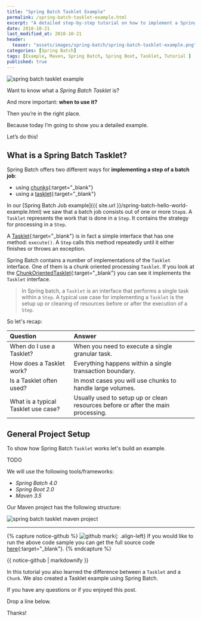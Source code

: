 ```yaml
---
title: "Spring Batch Tasklet Example"
permalink: /spring-batch-tasklet-example.html
excerpt: "A detailed step-by-step tutorial on how to implement a Spring Batch Tasklet using Spring Boot and Maven."
date: 2018-10-21
last_modified_at: 2018-10-21
header:
  teaser: "assets/images/spring-batch/spring-batch-tasklet-example.png"
categories: [Spring Batch]
tags: [Example, Maven, Spring Batch, Spring Boot, Tasklet, Tutorial ]
published: true
---
```


<img src="{{ site.url }}/assets/images/spring-batch/spring-batch-tasklet-example.png" alt="spring batch tasklet example" class="align-right title-image">

Want to know what a _Spring Batch Tasklet_ is?

And more important: **when to use it?**

Then you’re in the right place.

Because today I’m going to show you a detailed example.

Let’s do this!

## What is a Spring Batch Tasklet?

Spring Batch offers two different ways for **implementing a step of a batch job**:
* using [chunks](https://docs.spring.io/spring-batch/4.0.x/reference/html/step.html#chunkOrientedProcessing){:target="_blank"}
* using a [tasklet](https://docs.spring.io/spring-batch/4.0.x/reference/html/step.html#taskletStep){:target="_blank"}

In our [Spring Batch Job example]({{ site.url }}/spring-batch-hello-world-example.html) we saw that a batch job consists out of one or more `Step`s. A `Tasklet` represents the work that is done in a `Step`. It contains the strategy for processing in a `Step`.

A [Tasklet](https://docs.spring.io/spring-batch/trunk/apidocs/org/springframework/batch/core/step/tasklet/Tasklet.html){:target="_blank"} is in fact a simple interface that has one method: `execute()`. A `Step` calls this method repeatedly until it either finishes or throws an exception.

Spring Batch contains a number of implementations of the `Tasklet` interface. One of them is a chunk oriented processing `Tasklet`. If you look at the [ChunkOrientedTasklet](https://docs.spring.io/spring-batch/trunk/apidocs/org/springframework/batch/core/step/item/ChunkOrientedTasklet.html){:target="_blank"} you can see it implements the `Tasklet` interface.

> In Spring batch, a `Tasklet` is an interface that performs a single task within a `Step`. A typical use case for implementing a `Tasklet` is the setup up or cleaning of resources before or after the execution of a `Step`.

So let's recap:

| Question                            | Answer                                                                           |
|:------------------------------------|:---------------------------------------------------------------------------------|
| When do I use a Tasklet?            | When you need to execute a single granular task.                                 |
| How does a Tasklet work?            | Everything happens within a single transaction boundary.                         |
| Is a Tasklet often used?            | In most cases you will use chunks to handle large volumes.                       |
| What is a typical Tasklet use case? | Usually used to setup up or clean resources before or after the main processing. |

## General Project Setup

To show how Spring Batch `Tasklet` works let's build an example.

TODO

We will use the following tools/frameworks:
* _Spring Batch 4.0_
* _Spring Boot 2.0_
* _Maven 3.5_

Our Maven project has the following structure:

<img src="{{ site.url }}/assets/images/spring-batch/spring-batch-tasklet-maven-project.png" alt="spring batch tasklet maven project">

---

{% capture notice-github %}
![github mark](/assets/images/logos/github-mark.png){: .align-left}
If you would like to run the above code sample you can get the full source code [here](https://github.com/code-not-found/spring-batch/tree/master/spring-batch-tasklet){:target="_blank"}.
{% endcapture %}
<div class="notice--info">{{ notice-github | markdownify }}</div>

In this tutorial you also learned the difference between a `Tasklet` and a `Chunk`. We also created a Tasklet example using Spring Batch.

If you have any questions or if you enjoyed this post.

Drop a line below.

Thanks!
